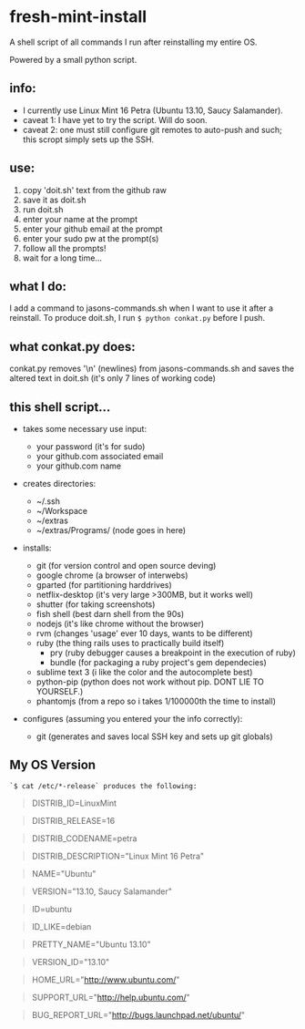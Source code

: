 fresh-mint-install
===============================
A shell script of all commands I run after reinstalling my entire OS.
 
Powered by a small python script.


info:
--------
+ I currently use Linux Mint 16 Petra (Ubuntu 13.10, Saucy Salamander).
+ caveat 1: I have yet to try the script. Will do soon.
+ caveat 2: one must still configure git remotes to auto-push and such; this scropt simply sets up the SSH. 


use:
---------
1. copy 'doit.sh' text from the github raw
1. save it as doit.sh
1. run doit.sh
1. enter your name at the prompt
1. enter your github email at the prompt
1. enter your sudo pw at the prompt(s)
1. follow all the prompts!
1. wait for a long time...


what I do:
---------
I add a command to jasons-commands.sh when I want to use it after a reinstall.
To produce doit.sh, I run `$ python conkat.py` before I push.


what conkat.py does:
-----------
conkat.py removes '\n' (newlines) from jasons-commands.sh and saves the altered text in doit.sh (it's only 7 lines of working code)

this shell script...
----------------
* takes some necessary use input:
	+ your password (it's for sudo)
	+ your github.com associated email
	+ your github.com name

* creates directories:
    + ~/.ssh
    + ~/Workspace
    + ~/extras
    + ~/extras/Programs/    (node goes in here)

* installs:
	+ git  					(for version control and open source deving)
	+ google chrome			(a browser of interwebs)
	+ gparted 				(for partitioning harddrives)
	+ netflix-desktop		(it's very large >300MB, but it works well)
	+ shutter				(for taking screenshots)
	+ fish shell			(best darn shell from the 90s)
	+ nodejs				(it's like chrome without the browser)
	+ rvm 					(changes 'usage' ever 10 days, wants to be different)
	+ ruby					(the thing rails uses to practically build itself)
		+ pry 				(ruby debugger causes a breakpoint in the execution of ruby)
		+ bundle			(for packaging a ruby project's gem dependecies)
	+ sublime text 3        (i like the color and the autocomplete best)
	+ python-pip			(python does not work without pip. DONT LIE TO YOURSELF.)
	+ phantomjs				(from a repo so i takes 1/100000th the time to install)

* configures	(assuming you entered your the info correctly):
	+ git               	(generates and saves local SSH key and sets up git globals)


My OS Version
------
	`$ cat /etc/*-release` produces the following:

> DISTRIB_ID=LinuxMint

> DISTRIB_RELEASE=16

> DISTRIB_CODENAME=petra

> DISTRIB_DESCRIPTION="Linux Mint 16 Petra"

> NAME="Ubuntu"

> VERSION="13.10, Saucy Salamander"

> ID=ubuntu

> ID_LIKE=debian

> PRETTY_NAME="Ubuntu 13.10"

> VERSION_ID="13.10"

> HOME_URL="http://www.ubuntu.com/"

> SUPPORT_URL="http://help.ubuntu.com/"

> BUG_REPORT_URL="http://bugs.launchpad.net/ubuntu/"